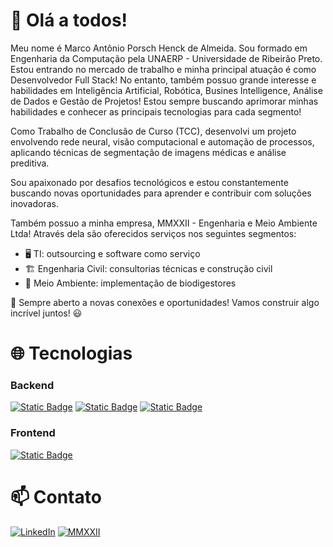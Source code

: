 # 👋 Olá a todos!

Meu nome é Marco Antônio Porsch Henck de Almeida. Sou formado em Engenharia da Computação pela UNAERP - Universidade de Ribeirão Preto. Estou entrando no mercado de trabalho e minha
principal atuação é como Desenvolvedor Full Stack! No entanto, também possuo grande interesse e habilidades em Inteligência Artificial, Robótica, Busines Intelligence, Análise de Dados
e Gestão de Projetos! Estou sempre buscando aprimorar minhas habilidades e conhecer as principais tecnologias para cada segmento!

Como Trabalho de Conclusão de Curso (TCC), desenvolvi um projeto envolvendo rede neural, visão computacional e automação de processos, aplicando técnicas de segmentação de imagens médicas e análise preditiva.

Sou apaixonado por desafios tecnológicos e estou constantemente buscando novas oportunidades para aprender e contribuir com soluções inovadoras.

Também possuo a minha empresa, MMXXII - Engenharia e Meio Ambiente Ltda! Através dela são oferecidos serviços nos seguintes segmentos:
- 🖥️ TI: outsourcing e software como serviço
- 🏗️ Engenharia Civil: consultorias técnicas e construção civil
- 🌱 Meio Ambiente: implementação de biodigestores

🚀 Sempre aberto a novas conexões e oportunidades! Vamos construir algo incrível juntos! 😃

# 🌐 Tecnologias

### Backend

[![Static Badge](https://img.shields.io/badge/_-white?logo=dotnet&logoColor=white&logoSize=auto&color=%23512BD4)](https://dotnet.microsoft.com/pt-br/)
[![Static Badge](https://img.shields.io/badge/C%23-white?color=%236D287E)](https://learn.microsoft.com/pt-br/dotnet/csharp/)
[![Static Badge](https://img.shields.io/badge/Python-yellow?logo=python)](https://www.python.org/community/logos/)

### Frontend

[![Static Badge](https://img.shields.io/badge/Angular-white?logo=angular&logoColor=white&logoSize=auto&color=%230F0F11)](https://angular.dev)

# 📫 Contato

[![LinkedIn](https://img.shields.io/badge/LinkedIn-0077B5?style=flat&logo=linkedin&logoColor=white)](https://www.linkedin.com/in/marco-ant%C3%B4nio-almeida-581a8a1a7?lipi=urn%3Ali%3Apage%3Ad_flagship3_profile_view_base_contact_details%3BNrySpCjGTp2zOp9hM7eXKQ%3D%3D)
[![MMXXII](https://img.shields.io/badge/Cartão_de_visita_da_MMXXII-black?style=flat&color=%23587934)](https://taggo.one/mmxxii_ambiental)


